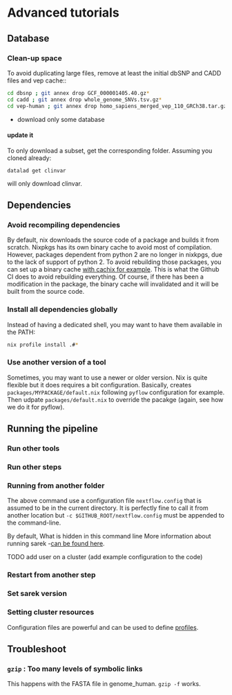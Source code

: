 # Advanced tutorials

## Database

### Clean-up space

To avoid duplicating large files, remove at least the initial dbSNP and CADD
files and vep cache::

```bash
cd dbsnp ; git annex drop GCF_000001405.40.gz*
cd cadd ; git annex drop whole_genome_SNVs.tsv.gz*
cd vep-human ; git annex drop homo_sapiens_merged_vep_110_GRCh38.tar.gz
```

- download only some database

#### update it

To only download a subset, get the corresponding folder. Assuming you cloned
already:

```
datalad get clinvar
```

will only download clinvar.

## Dependencies

### Avoid recompiling dependencies

By default, nix downloads the source code of a package and builds it from
scratch. Nixpkgs has its own binary cache to avoid most of compilation. However,
packages dependent from python 2 are no longer in nixkpgs, due to the lack of
support of python 2. To avoid rebuilding those packages, you can set up a binary
cache [with cachix for example](https://app.cachix.org). This is what the Github
CI does to avoid rebuilding everything. Of course, if there has been a
modification in the package, the binary cache will invalidated and it will be
built from the source code.

### Install all dependencies globally

Instead of having a dedicated shell, you may want to have them available in the
PATH:

```bash
nix profile install .#*
```

### Use another version of a tool

Sometimes, you may want to use a newer or older version. Nix is quite flexible
but it does requires a bit configuration. Basically, creates
`packages/MYPACKAGE/default.nix` following `pyflow` configuration for example.
Then udpate `packages/default.nix` to override the pacakge (again, see how we do
it for pyflow).

## Running the pipeline

### Run other tools

### Run other steps

### Running from another folder

The above command use a configuration file `nextflow.config` that is assumed to
be in the current directory. It is perfectly fine to call it from another
location but `-c $GITHUB_ROOT/nextflow.config` must be appended to the
command-line.

By default, What is hidden in this command line More information about running
sarek -[can be found here](https://nf-co.re/sarek/usage).

TODO add user on a cluster (add example configuration to the code)

### Restart from another step

### Set sarek version

### Setting cluster resources

Configuration files are powerful and can be used to define [profiles]().

## Troubleshoot

### `gzip` : Too many levels of symbolic links

This happens with the FASTA file in genome_human. `gzip -f` works.
